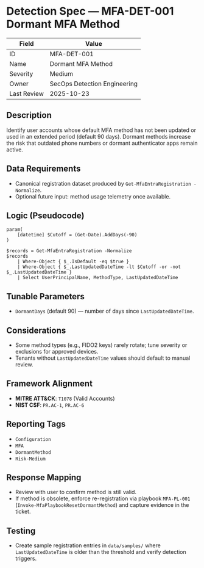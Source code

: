 # Detection Spec — MFA-DET-001 Dormant MFA Method

| Field | Value |
|-------|-------|
| ID | MFA-DET-001 |
| Name | Dormant MFA Method |
| Severity | Medium |
| Owner | SecOps Detection Engineering |
| Last Review | 2025-10-23 |

## Description
Identify user accounts whose default MFA method has not been updated or used in an extended period (default 90 days). Dormant methods increase the risk that outdated phone numbers or dormant authenticator apps remain active.

## Data Requirements
- Canonical registration dataset produced by `Get-MfaEntraRegistration -Normalize`.
- Optional future input: method usage telemetry once available.

## Logic (Pseudocode)
```
param(
    [datetime] $Cutoff = (Get-Date).AddDays(-90)
)

$records = Get-MfaEntraRegistration -Normalize
$records
    | Where-Object { $_.IsDefault -eq $true }
    | Where-Object { $_.LastUpdatedDateTime -lt $Cutoff -or -not $_.LastUpdatedDateTime }
    | Select UserPrincipalName, MethodType, LastUpdatedDateTime
```

## Tunable Parameters
- `DormantDays` (default 90) — number of days since `LastUpdatedDateTime`.

## Considerations
- Some method types (e.g., FIDO2 keys) rarely rotate; tune severity or exclusions for approved devices.
- Tenants without `LastUpdatedDateTime` values should default to manual review.

## Framework Alignment
- **MITRE ATT&CK**: `T1078` (Valid Accounts)
- **NIST CSF**: `PR.AC-1`, `PR.AC-6`

## Reporting Tags
- `Configuration`
- `MFA`
- `DormantMethod`
- `Risk-Medium`

## Response Mapping
- Review with user to confirm method is still valid.
- If method is obsolete, enforce re-registration via playbook `MFA-PL-001` (`Invoke-MfaPlaybookResetDormantMethod`) and capture evidence in the ticket.

## Testing
- Create sample registration entries in `data/samples/` where `LastUpdatedDateTime` is older than the threshold and verify detection triggers.
